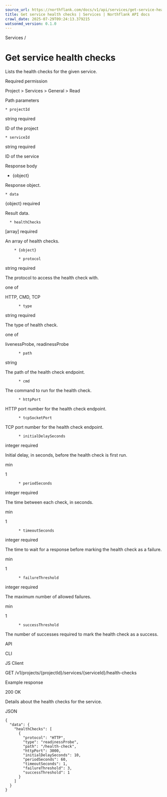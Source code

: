 ```yaml
---
source_url: https://northflank.com/docs/v1/api/services/get-service-health-checks
title: Get service health checks | Services | Northflank API docs
crawl_date: 2025-07-29T09:24:13.379215
watsonmd_version: 0.1.0
---
```


Services / 

# Get service health checks

Lists the health checks for the given service.

Required permission

Project > Services > General > Read

Path parameters

    * projectId

string required

ID of the project

    * serviceId

string required

ID of the service




Response body

  * {object}

Response object.

    * data

{object} required

Result data.

      * healthChecks

[array] required

An array of health checks.

        * {object}

          * protocol

string required

The protocol to access the health check with.

one of

HTTP, CMD, TCP

          * type

string required

The type of health check.

one of

livenessProbe, readinessProbe

          * path

string

The path of the health check endpoint.

          * cmd

The command to run for the health check.

          * httpPort

HTTP port number for the health check endpoint.

          * tcpSocketPort

TCP port number for the health check endpoint.

          * initialDelaySeconds

integer required

Initial delay, in seconds, before the health check is first run.

min

1

          * periodSeconds

integer required

The time between each check, in seconds.

min

1

          * timeoutSeconds

integer required

The time to wait for a response before marking the health check as a failure.

min

1

          * failureThreshold

integer required

The maximum number of allowed failures.

min

1

          * successThreshold

The number of successes required to mark the health check as a success.




API

CLI

JS Client

GET /v1/projects/{projectId}/services/{serviceId}/health-checks

Example response

200 OK

Details about the health checks for the service.

JSON
    
    
    {
      "data": {
        "healthChecks": [
          {
            "protocol": "HTTP",
            "type": "readinessProbe",
            "path": "/health-check",
            "httpPort": 3000,
            "initialDelaySeconds": 10,
            "periodSeconds": 60,
            "timeoutSeconds": 1,
            "failureThreshold": 3,
            "successThreshold": 1
          }
        ]
      }
    }
